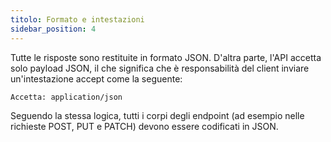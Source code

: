 ```yaml
---
titolo: Formato e intestazioni
sidebar_position: 4
---
```


Tutte le risposte sono restituite in formato JSON. D'altra parte, l'API accetta solo payload JSON, il che significa che è responsabilità del client inviare un'intestazione accept come la seguente:

```
Accetta: application/json
```

Seguendo la stessa logica, tutti i corpi degli endpoint (ad esempio nelle richieste POST, PUT e PATCH) devono essere codificati in JSON.

